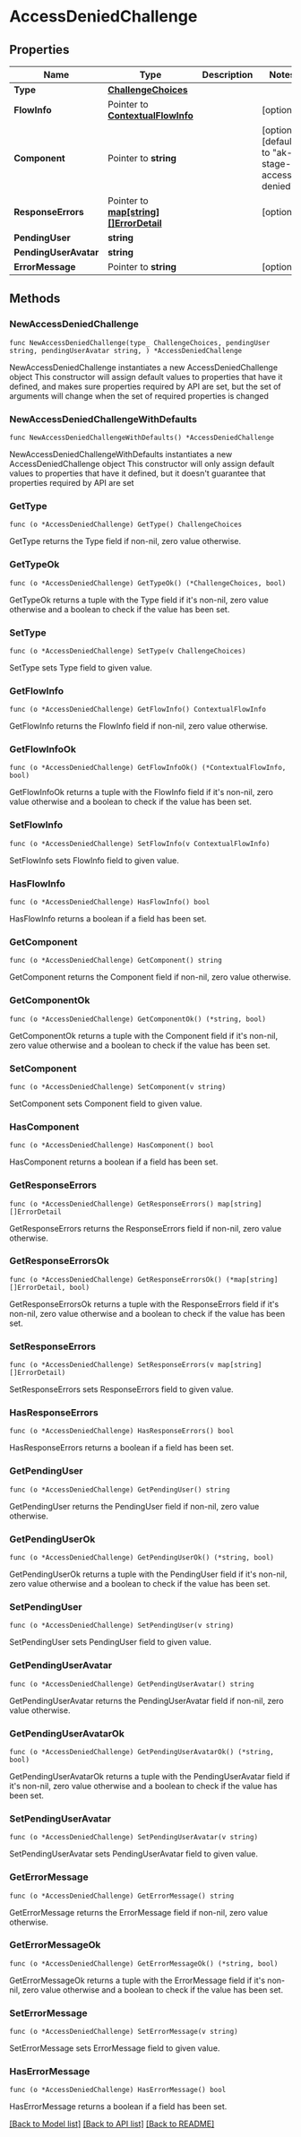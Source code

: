# AccessDeniedChallenge

## Properties

Name | Type | Description | Notes
------------ | ------------- | ------------- | -------------
**Type** | [**ChallengeChoices**](ChallengeChoices.md) |  | 
**FlowInfo** | Pointer to [**ContextualFlowInfo**](ContextualFlowInfo.md) |  | [optional] 
**Component** | Pointer to **string** |  | [optional] [default to "ak-stage-access-denied"]
**ResponseErrors** | Pointer to [**map[string][]ErrorDetail**](array.md) |  | [optional] 
**PendingUser** | **string** |  | 
**PendingUserAvatar** | **string** |  | 
**ErrorMessage** | Pointer to **string** |  | [optional] 

## Methods

### NewAccessDeniedChallenge

`func NewAccessDeniedChallenge(type_ ChallengeChoices, pendingUser string, pendingUserAvatar string, ) *AccessDeniedChallenge`

NewAccessDeniedChallenge instantiates a new AccessDeniedChallenge object
This constructor will assign default values to properties that have it defined,
and makes sure properties required by API are set, but the set of arguments
will change when the set of required properties is changed

### NewAccessDeniedChallengeWithDefaults

`func NewAccessDeniedChallengeWithDefaults() *AccessDeniedChallenge`

NewAccessDeniedChallengeWithDefaults instantiates a new AccessDeniedChallenge object
This constructor will only assign default values to properties that have it defined,
but it doesn't guarantee that properties required by API are set

### GetType

`func (o *AccessDeniedChallenge) GetType() ChallengeChoices`

GetType returns the Type field if non-nil, zero value otherwise.

### GetTypeOk

`func (o *AccessDeniedChallenge) GetTypeOk() (*ChallengeChoices, bool)`

GetTypeOk returns a tuple with the Type field if it's non-nil, zero value otherwise
and a boolean to check if the value has been set.

### SetType

`func (o *AccessDeniedChallenge) SetType(v ChallengeChoices)`

SetType sets Type field to given value.


### GetFlowInfo

`func (o *AccessDeniedChallenge) GetFlowInfo() ContextualFlowInfo`

GetFlowInfo returns the FlowInfo field if non-nil, zero value otherwise.

### GetFlowInfoOk

`func (o *AccessDeniedChallenge) GetFlowInfoOk() (*ContextualFlowInfo, bool)`

GetFlowInfoOk returns a tuple with the FlowInfo field if it's non-nil, zero value otherwise
and a boolean to check if the value has been set.

### SetFlowInfo

`func (o *AccessDeniedChallenge) SetFlowInfo(v ContextualFlowInfo)`

SetFlowInfo sets FlowInfo field to given value.

### HasFlowInfo

`func (o *AccessDeniedChallenge) HasFlowInfo() bool`

HasFlowInfo returns a boolean if a field has been set.

### GetComponent

`func (o *AccessDeniedChallenge) GetComponent() string`

GetComponent returns the Component field if non-nil, zero value otherwise.

### GetComponentOk

`func (o *AccessDeniedChallenge) GetComponentOk() (*string, bool)`

GetComponentOk returns a tuple with the Component field if it's non-nil, zero value otherwise
and a boolean to check if the value has been set.

### SetComponent

`func (o *AccessDeniedChallenge) SetComponent(v string)`

SetComponent sets Component field to given value.

### HasComponent

`func (o *AccessDeniedChallenge) HasComponent() bool`

HasComponent returns a boolean if a field has been set.

### GetResponseErrors

`func (o *AccessDeniedChallenge) GetResponseErrors() map[string][]ErrorDetail`

GetResponseErrors returns the ResponseErrors field if non-nil, zero value otherwise.

### GetResponseErrorsOk

`func (o *AccessDeniedChallenge) GetResponseErrorsOk() (*map[string][]ErrorDetail, bool)`

GetResponseErrorsOk returns a tuple with the ResponseErrors field if it's non-nil, zero value otherwise
and a boolean to check if the value has been set.

### SetResponseErrors

`func (o *AccessDeniedChallenge) SetResponseErrors(v map[string][]ErrorDetail)`

SetResponseErrors sets ResponseErrors field to given value.

### HasResponseErrors

`func (o *AccessDeniedChallenge) HasResponseErrors() bool`

HasResponseErrors returns a boolean if a field has been set.

### GetPendingUser

`func (o *AccessDeniedChallenge) GetPendingUser() string`

GetPendingUser returns the PendingUser field if non-nil, zero value otherwise.

### GetPendingUserOk

`func (o *AccessDeniedChallenge) GetPendingUserOk() (*string, bool)`

GetPendingUserOk returns a tuple with the PendingUser field if it's non-nil, zero value otherwise
and a boolean to check if the value has been set.

### SetPendingUser

`func (o *AccessDeniedChallenge) SetPendingUser(v string)`

SetPendingUser sets PendingUser field to given value.


### GetPendingUserAvatar

`func (o *AccessDeniedChallenge) GetPendingUserAvatar() string`

GetPendingUserAvatar returns the PendingUserAvatar field if non-nil, zero value otherwise.

### GetPendingUserAvatarOk

`func (o *AccessDeniedChallenge) GetPendingUserAvatarOk() (*string, bool)`

GetPendingUserAvatarOk returns a tuple with the PendingUserAvatar field if it's non-nil, zero value otherwise
and a boolean to check if the value has been set.

### SetPendingUserAvatar

`func (o *AccessDeniedChallenge) SetPendingUserAvatar(v string)`

SetPendingUserAvatar sets PendingUserAvatar field to given value.


### GetErrorMessage

`func (o *AccessDeniedChallenge) GetErrorMessage() string`

GetErrorMessage returns the ErrorMessage field if non-nil, zero value otherwise.

### GetErrorMessageOk

`func (o *AccessDeniedChallenge) GetErrorMessageOk() (*string, bool)`

GetErrorMessageOk returns a tuple with the ErrorMessage field if it's non-nil, zero value otherwise
and a boolean to check if the value has been set.

### SetErrorMessage

`func (o *AccessDeniedChallenge) SetErrorMessage(v string)`

SetErrorMessage sets ErrorMessage field to given value.

### HasErrorMessage

`func (o *AccessDeniedChallenge) HasErrorMessage() bool`

HasErrorMessage returns a boolean if a field has been set.


[[Back to Model list]](../README.md#documentation-for-models) [[Back to API list]](../README.md#documentation-for-api-endpoints) [[Back to README]](../README.md)


